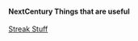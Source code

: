 #### NextCentury Things that are useful

[Streak Stuff](https://github.com/brandibushman/NextCentury-again/blob/master/Streak.md)
